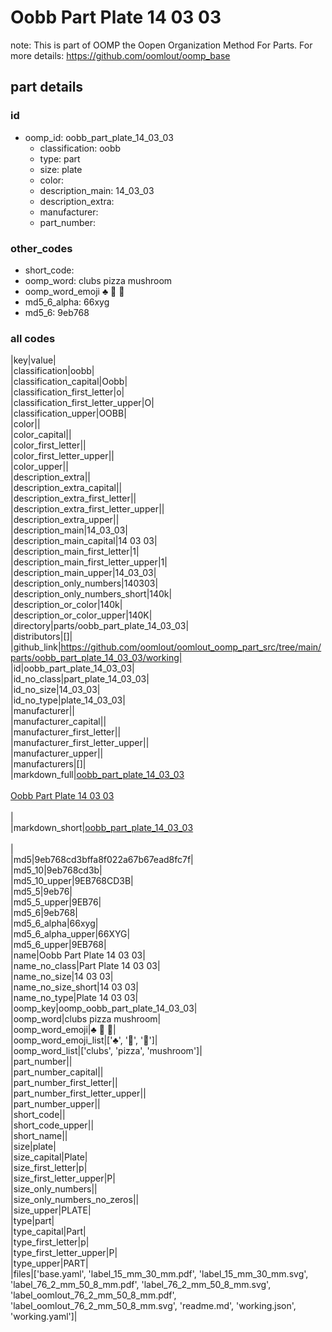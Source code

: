 # Oobb Part Plate 14 03 03  

note: This is part of OOMP the Oopen Organization Method For Parts. For more details: https://github.com/oomlout/oomp_base

##  part details





### id
* oomp_id: oobb_part_plate_14_03_03
  * classification: oobb
  * type: part
  * size: plate
  * color: 
  * description_main: 14_03_03
  * description_extra: 
  * manufacturer: 
  * part_number: 

### other_codes
* short_code: 
* oomp_word: clubs pizza mushroom
* oomp_word_emoji :clubs: :pizza: :mushroom:
* md5_6_alpha: 66xyg
* md5_6: 9eb768

### all codes 
|key|value|  
|classification|oobb|  
|classification_capital|Oobb|  
|classification_first_letter|o|  
|classification_first_letter_upper|O|  
|classification_upper|OOBB|  
|color||  
|color_capital||  
|color_first_letter||  
|color_first_letter_upper||  
|color_upper||  
|description_extra||  
|description_extra_capital||  
|description_extra_first_letter||  
|description_extra_first_letter_upper||  
|description_extra_upper||  
|description_main|14_03_03|  
|description_main_capital|14 03 03|  
|description_main_first_letter|1|  
|description_main_first_letter_upper|1|  
|description_main_upper|14_03_03|  
|description_only_numbers|140303|  
|description_only_numbers_short|140k|  
|description_or_color|140k|  
|description_or_color_upper|140K|  
|directory|parts/oobb_part_plate_14_03_03|  
|distributors|[]|  
|github_link|https://github.com/oomlout/oomlout_oomp_part_src/tree/main/parts/oobb_part_plate_14_03_03/working|  
|id|oobb_part_plate_14_03_03|  
|id_no_class|part_plate_14_03_03|  
|id_no_size|14_03_03|  
|id_no_type|plate_14_03_03|  
|manufacturer||  
|manufacturer_capital||  
|manufacturer_first_letter||  
|manufacturer_first_letter_upper||  
|manufacturer_upper||  
|manufacturers|[]|  
|markdown_full|[oobb_part_plate_14_03_03](https://github.com/oomlout/oomlout_oomp_part_src/tree/main/parts/oobb_part_plate_14_03_03/working)<br>[](https://github.com/oomlout/oomlout_oomp_part_src/tree/main/parts/oobb_part_plate_14_03_03/working)<br>[Oobb Part Plate 14 03 03](https://github.com/oomlout/oomlout_oomp_part_src/tree/main/parts/oobb_part_plate_14_03_03/working)<br><br>|  
|markdown_short|[oobb_part_plate_14_03_03](https://github.com/oomlout/oomlout_oomp_part_src/tree/main/parts/oobb_part_plate_14_03_03/working)<br><br>|  
|md5|9eb768cd3bffa8f022a67b67ead8fc7f|  
|md5_10|9eb768cd3b|  
|md5_10_upper|9EB768CD3B|  
|md5_5|9eb76|  
|md5_5_upper|9EB76|  
|md5_6|9eb768|  
|md5_6_alpha|66xyg|  
|md5_6_alpha_upper|66XYG|  
|md5_6_upper|9EB768|  
|name|Oobb Part Plate 14 03 03|  
|name_no_class|Part Plate 14 03 03|  
|name_no_size|14 03 03|  
|name_no_size_short|14 03 03|  
|name_no_type|Plate 14 03 03|  
|oomp_key|oomp_oobb_part_plate_14_03_03|  
|oomp_word|clubs pizza mushroom|  
|oomp_word_emoji|:clubs: :pizza: :mushroom:|  
|oomp_word_emoji_list|[':clubs:', ':pizza:', ':mushroom:']|  
|oomp_word_list|['clubs', 'pizza', 'mushroom']|  
|part_number||  
|part_number_capital||  
|part_number_first_letter||  
|part_number_first_letter_upper||  
|part_number_upper||  
|short_code||  
|short_code_upper||  
|short_name||  
|size|plate|  
|size_capital|Plate|  
|size_first_letter|p|  
|size_first_letter_upper|P|  
|size_only_numbers||  
|size_only_numbers_no_zeros||  
|size_upper|PLATE|  
|type|part|  
|type_capital|Part|  
|type_first_letter|p|  
|type_first_letter_upper|P|  
|type_upper|PART|  
|files|['base.yaml', 'label_15_mm_30_mm.pdf', 'label_15_mm_30_mm.svg', 'label_76_2_mm_50_8_mm.pdf', 'label_76_2_mm_50_8_mm.svg', 'label_oomlout_76_2_mm_50_8_mm.pdf', 'label_oomlout_76_2_mm_50_8_mm.svg', 'readme.md', 'working.json', 'working.yaml']|  
